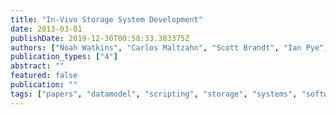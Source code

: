 ```yaml
---
title: "In-Vivo Storage System Development"
date: 2013-03-01
publishDate: 2019-12-30T00:58:33.383375Z
authors: ["Noah Watkins", "Carlos Maltzahn", "Scott Brandt", "Ian Pye", "Adam Manzanares"]
publication_types: ["4"]
abstract: ""
featured: false
publication: ""
tags: ["papers", "datamodel", "scripting", "storage", "systems", "software-defined"]
---
```


